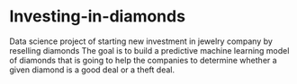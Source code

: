 # Investing-in-diamonds
Data science project of starting new investment in jewelry company by  reselling diamonds
The goal is to build a predictive machine learning model of diamonds that is going to help the
companies to determine whether a given diamond is a good deal or a theft deal.
